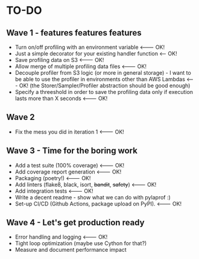 # TO-DO
## Wave 1 - features features features
- Turn on/off profiling with an environment variable <--- OK!
- Just a simple decorator for your existing handler function <-- OK!
- Save profiling data on S3 <--- OK!
- Allow merge of multiple profiling data files <--- OK!
- Decouple profiler from S3 logic (or more in general storage) - I want to be able to
  use the profiler in environments other than AWS Lambdas <--- OK! (the
  Storer/Sampler/Profiler abstraction should be good enough)
- Specify a threeshold in order to save the profiling data only if execution lasts more
  than X seconds <--- OK!

## Wave 2
- Fix the mess you did in iteration 1 <--- OK!

## Wave 3 - Time for the boring work
- Add a test suite (100% coverage) <--- OK!
- Add coverage report generation <--- OK!
- Packaging (poetry!) <--- OK!
- Add linters (flake8, black, isort, ~~bandit~~, ~~safety~~) <--- OK!
- Add integration tests <--- OK!
- Write a decent readme - show what we can do with pylaprof :)
- Set-up CI/CD (Github Actions, package upload on PyPI). <--- OK!

## Wave 4 - Let's get production ready
- Error handling and logging <--- OK!
- Tight loop optimization (maybe use Cython for that?)
- Measure and document performance impact
